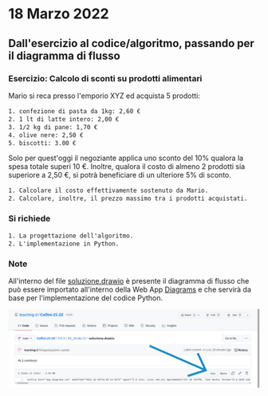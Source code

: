 # 18 Marzo 2022

## Dall'esercizio al codice/algoritmo, passando per il diagramma di flusso

### Esercizio: Calcolo di sconti su prodotti alimentari

Mario si reca presso l'emporio XYZ ed acquista 5 prodotti:

	1. confezione di pasta da 1kg: 2,60 €
	2. 1 lt di latte intero: 2,00 €
	3. 1/2 kg di pane: 1,70 €
	4. olive nere: 2,50 €
	5. biscotti: 3.00 €

Solo per quest'oggi il negoziante applica uno sconto del 10% qualora la spesa totale superi 10 €.
Inoltre, qualora il costo di almeno 2 prodotti sia superiore a 2,50 €, si potrà beneficiare di un ulteriore 5% di sconto.

	1. Calcolare il costo effettivamente sostenuto da Mario.
	2. Calcolare, inoltre, il prezzo massimo tra i prodotti acquistati.

### Si richiede

    1. La progettazione dell'algoritmo.
    2. L'implementazione in Python.

### Note

All'interno del file [soluzione.drawio](https://github.com/teaching-it/Cellini-21-22/blob/main/3TLS/04_10-dic-21/soluzione.drawio) è presente il diagramma di flusso che può essere importato all'interno della Web App [Diagrams](https://app.diagrams.net/) e che servirà da base per l'implementazione del codice Python.

![Howto download a file from Github](https://github.com/teaching-it/Cellini-21-22/blob/main/3TLS/05_18-mar-22/download_soluzione-drawio.png "Howto download a file from Github")